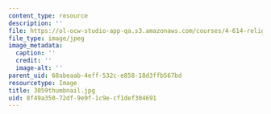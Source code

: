 ```yaml
---
content_type: resource
description: ''
file: https://ol-ocw-studio-app-qa.s3.amazonaws.com/courses/4-614-religious-architecture-and-islamic-cultures-fall-2002/8f49a35072df9e9f1c9ecf1def304691_3059thumbnail.jpg
file_type: image/jpeg
image_metadata:
  caption: ''
  credit: ''
  image-alt: ''
parent_uid: 68abeaab-4eff-532c-e858-18d3ffb567bd
resourcetype: Image
title: 3059thumbnail.jpg
uid: 8f49a350-72df-9e9f-1c9e-cf1def304691
---
```

